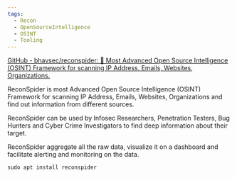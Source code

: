 ```yaml
---
tags:
  - Recon
  - OpenSourceIntelligence
  - OSINT
  - Tooling
---
```


[GitHub - bhavsec/reconspider: 🔎 Most Advanced Open Source Intelligence (OSINT) Framework for scanning IP Address, Emails, Websites, Organizations.](https://github.com/bhavsec/reconspider)

ReconSpider is most Advanced Open Source Intelligence (OSINT) Framework for scanning IP Address, Emails, Websites, Organizations and find out information from different sources.

ReconSpider can be used by Infosec Researchers, Penetration Testers, Bug Hunters and Cyber Crime Investigators to find deep information about their target.

ReconSpider aggregate all the raw data, visualize it on a dashboard and facilitate alerting and monitoring on the data.


```
sudo apt install reconspider
```


